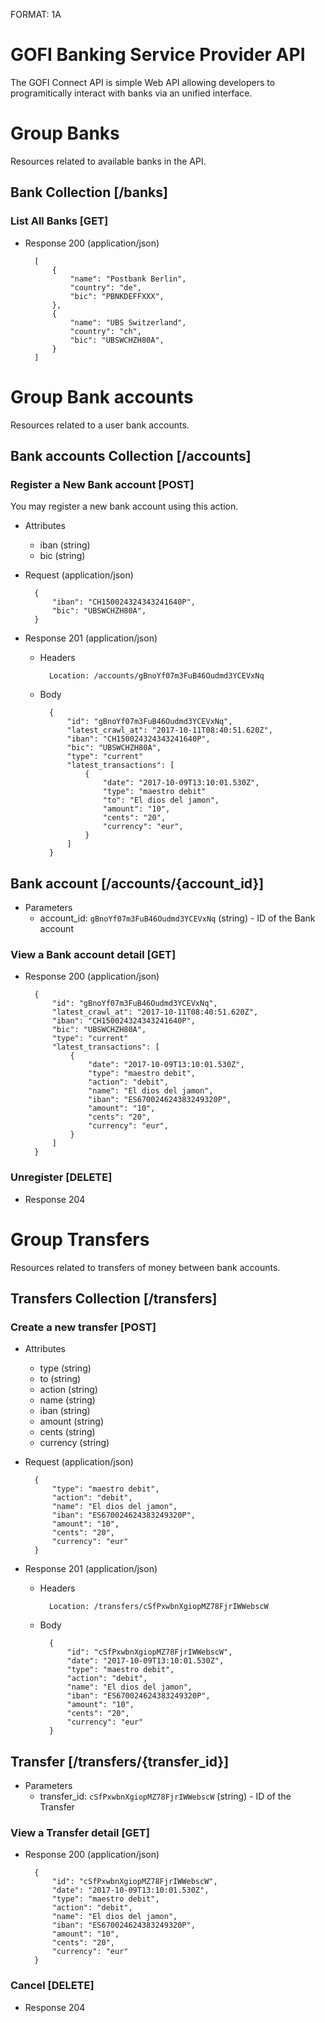 FORMAT: 1A

# GOFI Banking Service Provider API

The GOFI Connect API is simple Web API allowing developers to
programitically interact with banks via an unified interface.

# Group Banks

Resources related to available banks in the API.

## Bank Collection [/banks]

### List All Banks [GET]

+ Response 200 (application/json)

        [
            {
                "name": "Postbank Berlin",
                "country": "de",
                "bic": "PBNKDEFFXXX",
            },
            {
                "name": "UBS Switzerland",
                "country": "ch",
                "bic": "UBSWCHZH80A",
            }
        ]

# Group Bank accounts

Resources related to a user bank accounts.

## Bank accounts Collection [/accounts]

### Register a New Bank account [POST]

You may register a new bank account using this action.

+ Attributes
  + iban (string)
  + bic (string)

+ Request (application/json)

        {
            "iban": "CH150024324343241640P",
            "bic": "UBSWCHZH80A",
        }

+ Response 201 (application/json)

    + Headers

            Location: /accounts/gBnoYf07m3FuB46Oudmd3YCEVxNq

    + Body

            {
                "id": "gBnoYf07m3FuB46Oudmd3YCEVxNq",
                "latest_crawl_at": "2017-10-11T08:40:51.620Z",
                "iban": "CH150024324343241640P",
                "bic": "UBSWCHZH80A",
                "type": "current"
                "latest_transactions": [
                    {
                        "date": "2017-10-09T13:10:01.530Z",
                        "type": "maestro debit"
                        "to": "El dios del jamon",
                        "amount": "10",
                        "cents": "20",
                        "currency": "eur",
                    }
                ]
            }

## Bank account [/accounts/{account_id}]

+ Parameters
  + account_id: `gBnoYf07m3FuB46Oudmd3YCEVxNq` (string) - ID of the Bank account

### View a Bank account detail [GET]

+ Response 200 (application/json)

        {
            "id": "gBnoYf07m3FuB46Oudmd3YCEVxNq",
            "latest_crawl_at": "2017-10-11T08:40:51.620Z",
            "iban": "CH150024324343241640P",
            "bic": "UBSWCHZH80A",
            "type": "current"
            "latest_transactions": [
                {
                    "date": "2017-10-09T13:10:01.530Z",
                    "type": "maestro debit",
                    "action": "debit",
                    "name": "El dios del jamon",
                    "iban": "ES670024624383249320P",
                    "amount": "10",
                    "cents": "20",
                    "currency": "eur",
                }
            ]
        }

### Unregister [DELETE]

+ Response 204

# Group Transfers

Resources related to transfers of money between bank accounts.

## Transfers Collection [/transfers]

### Create a new transfer [POST]

+ Attributes
  + type (string)
  + to (string)
  + action (string)
  + name (string)
  + iban (string)
  + amount (string)
  + cents (string)
  + currency (string)

+ Request (application/json)

        {
            "type": "maestro debit",
            "action": "debit",
            "name": "El dios del jamon",
            "iban": "ES670024624383249320P",
            "amount": "10",
            "cents": "20",
            "currency": "eur"
        }

+ Response 201 (application/json)
    + Headers

            Location: /transfers/cSfPxwbnXgiopMZ78FjrIWWebscW

    + Body

            {
                "id": "cSfPxwbnXgiopMZ78FjrIWWebscW",
                "date": "2017-10-09T13:10:01.530Z",
                "type": "maestro debit",
                "action": "debit",
                "name": "El dios del jamon",
                "iban": "ES670024624383249320P",
                "amount": "10",
                "cents": "20",
                "currency": "eur"
            }

## Transfer [/transfers/{transfer_id}]

+ Parameters
  + transfer_id: `cSfPxwbnXgiopMZ78FjrIWWebscW` (string) - ID of the Transfer

### View a Transfer detail [GET]
+ Response 200 (application/json)

        {
            "id": "cSfPxwbnXgiopMZ78FjrIWWebscW",
            "date": "2017-10-09T13:10:01.530Z",
            "type": "maestro debit",
            "action": "debit",
            "name": "El dios del jamon",
            "iban": "ES670024624383249320P",
            "amount": "10",
            "cents": "20",
            "currency": "eur"
        }

### Cancel [DELETE]

+ Response 204
